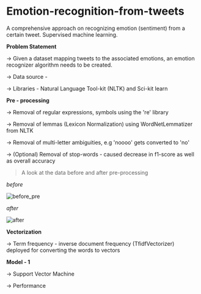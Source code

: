 # Emotion-recognition-from-tweets
A comprehensive approach on recognizing emotion (sentiment) from a certain tweet. Supervised machine learning.

**Problem Statement**

-> Given a dataset mapping tweets to the associated emotions, an emotion recognizer algorithm needs to be created.

-> Data source - 

-> Libraries - Natural Language Tool-kit (NLTK) and Sci-kit learn 

**Pre - processing**

-> Removal of regular expressions, symbols using the 're' library

-> Removal of lemmas (Lexicon Normalization) using WordNetLemmatizer from NLTK

-> Removal of multi-letter ambiguities, e.g 'noooo' gets converted to 'no'

-> (Optional) Removal of stop-words  - caused decrease in f1-score as well as overall accuracy

> A look at the data before and after pre-processing

*before*

![before_pre](https://user-images.githubusercontent.com/26039458/29850620-868992a4-8d4c-11e7-95f2-582be11a7bbd.png)

*after*

![after](https://user-images.githubusercontent.com/26039458/29850682-f58c4f20-8d4c-11e7-821a-b2cf3ccb4e88.png)

**Vectorization**

-> Term frequency - inverse document frequency (TfidfVectorizer) deployed for converting the words to vectors

**Model - 1**

-> Support Vector Machine

-> Performance
